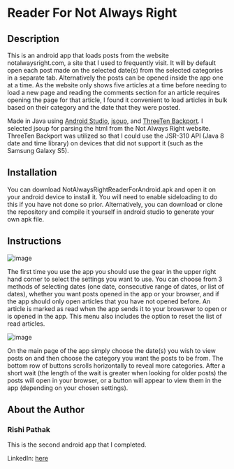# Reader For Not Always Right

## Description

This is an android app that loads posts from the website notalwaysright.com, a site that I used to frequently visit. It will by default open each post made on the selected date(s) from the selected categories in a separate tab. Alternatively the posts can be opened inside the app one at a time. As the website only shows five articles at a time before needing to load a new page and reading the comments section for an article requires opening the page for that article, I found it convenient to load articles in bulk based on their category and the date that they were posted.

Made in Java using [Android Studio](https://developer.android.com/studio), [jsoup](https://jsoup.org/), and [ThreeTen Backport](https://www.threeten.org/threetenbp/). I selected jsoup for parsing the html from the Not Always Right website. ThreeTen Backport was utilized so that I could use the JSR-310 API (Java 8 date and time library) on devices that did not support it (such as the Samsung Galaxy S5).

## Installation

You can download NotAlwaysRightReaderForAndroid.apk and open it on your android device to install it. You will need to enable sideloading to do this if you have not done so prior. Alternatively, you can download or clone the repository and compile it yourself in android studio to generate your own apk file.

## Instructions

![image](https://user-images.githubusercontent.com/111155048/191289905-66ef47b2-b3b9-46d1-a867-fea326ab9be1.png)

The first time you use the app you should use the gear in the upper right hand corner to select the settings you want to use. You can choose from 3 methods of selecting dates (one date, consecutive range of dates, or list of dates), whether you want posts opened in the app or your browser, and if the app should only open articles that you have not opened before. An article is marked as read when the app sends it to your browswer to open or is opened in the app. This menu also includes the option to reset the list of read articles.

![image](https://user-images.githubusercontent.com/111155048/191288181-5e0cadbe-f94c-4710-8b3a-9c4bffaa65ba.png)

On the main page of the app simply choose the date(s) you wish to view posts on and then choose the category you want the posts to be from. The bottom row of buttons scrolls horizontally to reveal more categories. After a short wait (the length of the wait is greater when looking for older posts) the posts will open in your browser, or a button will appear to view them in the app (depending on your chosen settings). 

## About the Author

### Rishi Pathak

This is the second android app that I completed. 

LinkedIn: [here](https://www.linkedin.com/in/rishispathak)

